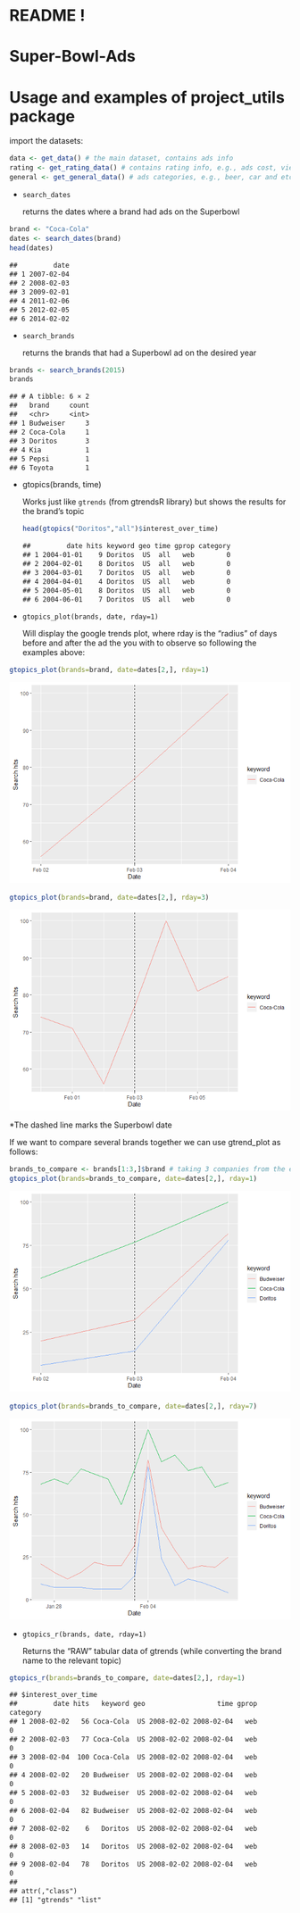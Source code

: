 README !
================

# Super-Bowl-Ads

# Usage and examples of project_utils package

import the datasets:

``` r
data <- get_data() # the main dataset, contains ads info
rating <- get_rating_data() # contains rating info, e.g., ads cost, viewrs and etc
general <- get_general_data() # ads categories, e.g., beer, car and etc 
```

- <code>search_dates</code>

  returns the dates where a brand had ads on the Superbowl

``` r
brand <- "Coca-Cola"
dates <- search_dates(brand)
head(dates)
```

    ##         date
    ## 1 2007-02-04
    ## 2 2008-02-03
    ## 3 2009-02-01
    ## 4 2011-02-06
    ## 5 2012-02-05
    ## 6 2014-02-02

- <code>search_brands</code>

  returns the brands that had a Superbowl ad on the desired year

``` r
brands <- search_brands(2015)
brands
```

    ## # A tibble: 6 × 2
    ##   brand     count
    ##   <chr>     <int>
    ## 1 Budweiser     3
    ## 2 Coca-Cola     1
    ## 3 Doritos       3
    ## 4 Kia           1
    ## 5 Pepsi         1
    ## 6 Toyota        1

- gtopics(brands, time)

  Works just like <code>gtrends</code> (from gtrendsR library) but shows
  the results for the brand’s topic

  ``` r
  head(gtopics("Doritos","all")$interest_over_time)
  ```

      ##         date hits keyword geo time gprop category
      ## 1 2004-01-01    9 Doritos  US  all   web        0
      ## 2 2004-02-01    8 Doritos  US  all   web        0
      ## 3 2004-03-01    7 Doritos  US  all   web        0
      ## 4 2004-04-01    4 Doritos  US  all   web        0
      ## 5 2004-05-01    8 Doritos  US  all   web        0
      ## 6 2004-06-01    7 Doritos  US  all   web        0

- <code>gtopics_plot(brands, date, rday=1)</code>

  Will display the google trends plot, where rday is the “radius” of
  days before and after the ad the you with to observe so following the
  examples above:

``` r
gtopics_plot(brands=brand, date=dates[2,], rday=1)
```

![](README_files/figure-gfm/unnamed-chunk-5-1.png)<!-- -->

``` r
gtopics_plot(brands=brand, date=dates[2,], rday=3)
```

![](README_files/figure-gfm/unnamed-chunk-5-2.png)<!-- -->

\*The dashed line marks the Superbowl date

If we want to compare several brands together we can use gtrend_plot as
follows:

``` r
brands_to_compare <- brands[1:3,]$brand # taking 3 companies from the exmaple above (Budweiser, Coca-Cola, Doritos)
gtopics_plot(brands=brands_to_compare, date=dates[2,], rday=1)
```

![](README_files/figure-gfm/unnamed-chunk-6-1.png)<!-- -->

``` r
gtopics_plot(brands=brands_to_compare, date=dates[2,], rday=7)
```

![](README_files/figure-gfm/unnamed-chunk-6-2.png)<!-- -->

- <code>gtopics_r(brands, date, rday=1)</code>

  Returns the “RAW” tabular data of gtrends (while converting the brand
  name to the relevant topic)

``` r
gtopics_r(brands=brands_to_compare, date=dates[2,], rday=1)
```

    ## $interest_over_time
    ##         date hits   keyword geo                  time gprop category
    ## 1 2008-02-02   56 Coca-Cola  US 2008-02-02 2008-02-04   web        0
    ## 2 2008-02-03   77 Coca-Cola  US 2008-02-02 2008-02-04   web        0
    ## 3 2008-02-04  100 Coca-Cola  US 2008-02-02 2008-02-04   web        0
    ## 4 2008-02-02   20 Budweiser  US 2008-02-02 2008-02-04   web        0
    ## 5 2008-02-03   32 Budweiser  US 2008-02-02 2008-02-04   web        0
    ## 6 2008-02-04   82 Budweiser  US 2008-02-02 2008-02-04   web        0
    ## 7 2008-02-02    6   Doritos  US 2008-02-02 2008-02-04   web        0
    ## 8 2008-02-03   14   Doritos  US 2008-02-02 2008-02-04   web        0
    ## 9 2008-02-04   78   Doritos  US 2008-02-02 2008-02-04   web        0
    ## 
    ## attr(,"class")
    ## [1] "gtrends" "list"
